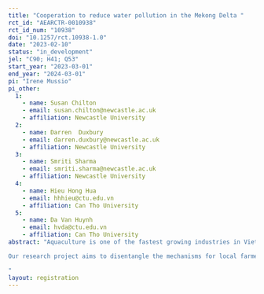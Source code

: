 ```yaml
---
title: "Cooperation to reduce water pollution in the Mekong Delta "
rct_id: "AEARCTR-0010938"
rct_id_num: "10938"
doi: "10.1257/rct.10938-1.0"
date: "2023-02-10"
status: "in_development"
jel: "C90; H41; Q53"
start_year: "2023-03-01"
end_year: "2024-03-01"
pi: "Irene Mussio"
pi_other:
  1:
    - name: Susan Chilton
    - email: susan.chilton@newcastle.ac.uk
    - affiliation: Newcastle University
  2:
    - name: Darren  Duxbury
    - email: darren.duxbury@newcastle.ac.uk
    - affiliation: Newcastle University
  3:
    - name: Smriti Sharma
    - email: smriti.sharma@newcastle.ac.uk
    - affiliation: Newcastle University
  4:
    - name: Hieu Hong Hua
    - email: hhhieu@ctu.edu.vn
    - affiliation: Can Tho University
  5:
    - name: Da Van Huynh
    - email: hvda@ctu.edu.vn
    - affiliation: Can Tho University
abstract: "Aquaculture is one of the fastest growing industries in Vietnam (Joffre et al. 2019), both nationally and internationally. This specific industry in the VMD is not only currently dealing with climate change, which affects economic gains and pond productivity (Ahmed 2013, Jonell and Henriksson 2015) but also production itself has led to severe environmental impacts, including pollution and mangrove cover loss (Thornton et al. 2003). One of the main sources of water for aquaculture ponds are water canals, where polluted water from the pond during a production cycle is exchanged by clean water coming from public sources such as rivers. Unfortunately, the wastewater from aquaculture is often discarded into the same water body serving as source water, leading to persistent and severe disease outbreaks and economic losses to the farmers (Ngoc et al. 2021; MARD 2017). This is particularly risky for intensive farmers (Anh et al. 2010; Pham et al. 2018). Thus, adaptation strategies to climate change that simultaneously preserve biodiversity, reduce pollution and reduce the risk of losing farmers’ sources of income are needed (Do et al. 2022). 
Our research project aims to disentangle the mechanisms for local farmer cooperation to eliminate water pollution from aquaculture-prevalent communities. More specifically we aim to understand whether farmers can collaborate to build canals to separate polluted from clean water, reducing the likelihood of disease outbreaks in ponds and increasing economic gains for farmers, as well as the sustainability of the ponds and the industry in the long-term. 
"
layout: registration
---
```


